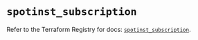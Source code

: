 # `spotinst_subscription`

Refer to the Terraform Registry for docs: [`spotinst_subscription`](https://registry.terraform.io/providers/spotinst/spotinst/1.198.0/docs/resources/subscription).
